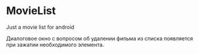# MovieList
Just a movie list for android

 Диалоговое окно с вопросом об удалении фильма из списка появляется при зажатии необходимого элемента.
